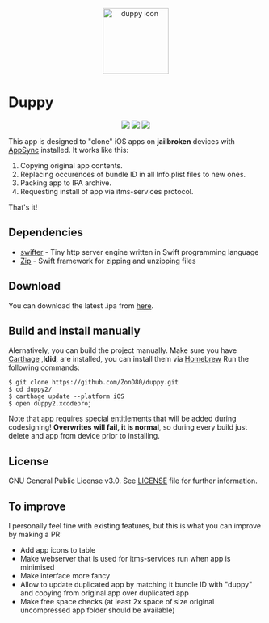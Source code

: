 <p align="center">
  <img src="https://user-images.githubusercontent.com/273057/82735535-1f269c00-9d2b-11ea-827d-5ee252f21ba9.png" alt="duppy icon" title="duppy" height="130"/>
</p>

#  Duppy

<p align="center">
  <img src="https://img.shields.io/badge/PRs-welcome-green"/>
  <img src="https://img.shields.io/github/license/ZonD80/duppy"/>
  <img src="https://img.shields.io/github/issues/ZonD80/duppy"/>
</p>

This app is designed to "clone" iOS apps on **jailbroken** devices with [AppSync](https://cydia.akemi.ai/?page/net.angelxwind.appsyncunified) installed.
It works like this:

1. Copying original app contents.
2. Replacing occurences of bundle ID in all Info.plist files to new ones.
3. Packing app to IPA archive.
4. Requesting install of app via itms-services protocol.

That's it!

## Dependencies
* [swifter](https://github.com/httpswift/swifter) - Tiny http server engine written in Swift programming language
* [Zip](https://github.com/marmelroy/Zip) - Swift framework for zipping and unzipping files

## Download
You can download the latest .ipa from [here](https://github.com/ZonD80/duppy/releases).

## Build and install manually


Alernatively, you can build the project manually. 
Make sure you have [Carthage](https://github.com/Carthage/Carthage) ,**ldid**, are installed, you can install them via [Homebrew](https://github.com/Homebrew)
Run the following commands:
```
$ git clone https://github.com/ZonD80/duppy.git
$ cd duppy2/
$ carthage update --platform iOS
$ open duppy2.xcodeproj
```

Note that app requires special entitlements that will be added during codesigning! **Overwrites will fail, it is normal**, so during every build just delete and app from device prior to installing.

## License
GNU General Public License v3.0. See [LICENSE](LICENSE) file for further information.

## To improve
I personally feel fine with existing features, but this is what you can improve by making a PR:

* Add app icons to table
* Make webserver that is used for itms-services run when app is minimised
* Make interface more fancy
* Allow to update duplicated app by matching it bundle ID with "duppy" and copying from original app over duplicated app
* Make free space checks (at least 2x space of size original uncompressed app folder should be available)
